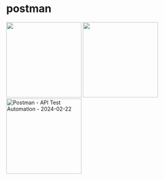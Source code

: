 # postman
<img width="200" src="https://github.com/JSini/postman/assets/79960101/384169ee-2fde-4a54-85c3-75b96e03079d">
<img width="200" src="https://github.com/JSini/postman/assets/79960101/411032e1-1e18-4564-9a71-bdd02767423b">
<img width="200" alt="Postman - API Test Automation - 2024-02-22" src="https://github.com/JSini/postman/assets/79960101/d7509a66-0ad7-4e0f-9b6a-e712d1c203e7">

